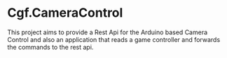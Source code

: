 # Cgf.CameraControl
This project aims to provide a Rest Api for the Arduino based Camera Control and also an application that reads a game controller and forwards the commands to the rest api.
